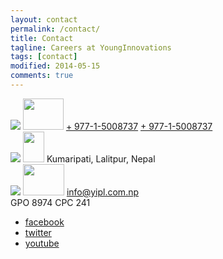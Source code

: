 ```yaml
---
layout: contact
permalink: /contact/
title: Contact
tagline: Careers at YoungInnovations
tags: [contact]
modified: 2014-05-15
comments: true
---
```


<section class="contact-wrap">
<div class="contact-info layout">
<div class="contact-block"> 
<img src="../images/contact/telephone.png"/>
<img src="../images/contact/telephone@2x.png" class="small" width="65" height="50"/>
<a href="callto:977-1-5008737" class="call">+ 977-1-5008737</a>
<a href="tel:977-1-5008737" class="call tel">+ 977-1-5008737</a>
</div>
<div class="contact-block"> 
<img src="../images/contact/location.png"/>
<img src="../images/contact/location@2x.png" class="small" width="34" height="49"/>
Kumaripati, Lalitpur,
Nepal
</div>
<div class="contact-block"> 
<img src="../images/contact/mail.png"/>
<img src="../images/contact/mail@2x.png" class="small" width="66" height="50"/>
<a href="mailto:info@yipl.com.np">info@yipl.com.np</a><br/>
GPO 8974 CPC 241
</div>
</div>

<div class="social-links">
<ul>
<li class="facebook"><a href="https://www.facebook.com/pages/YoungInnovations/95147447293" target="_blank">facebook</a></li>
<li class="twitter"><a href="https://twitter.com/yipl" target="_blank">twitter</a></li>
<li class="youtube"><a href="https://www.youtube.com/channel/UCO-vB1e_aZMOXUF1idGaP2w" target="_blank">youtube</a></li>
</ul>
</div>
<div class="scrolltop">
<a href="#" class="scrollToTop"></a>
</div>
</section>

